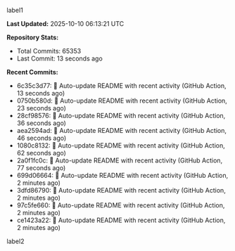 
label1 
<!-- ACTIVITY_START -->
**Last Updated:** 2025-10-10 06:13:21 UTC

**Repository Stats:**
- Total Commits: 65353
- Last Commit: 13 seconds ago

**Recent Commits:**
- 6c35c3d77: 🤖 Auto-update README with recent activity (GitHub Action, 13 seconds ago)
- 0750b580d: 🤖 Auto-update README with recent activity (GitHub Action, 23 seconds ago)
- 28cf98576: 🤖 Auto-update README with recent activity (GitHub Action, 36 seconds ago)
- aea2594ad: 🤖 Auto-update README with recent activity (GitHub Action, 46 seconds ago)
- 1080c8132: 🤖 Auto-update README with recent activity (GitHub Action, 62 seconds ago)
- 2a0f1fc0c: 🤖 Auto-update README with recent activity (GitHub Action, 77 seconds ago)
- 699d06664: 🤖 Auto-update README with recent activity (GitHub Action, 2 minutes ago)
- 3dfd86790: 🤖 Auto-update README with recent activity (GitHub Action, 2 minutes ago)
- 97c5fe660: 🤖 Auto-update README with recent activity (GitHub Action, 2 minutes ago)
- ce1423a22: 🤖 Auto-update README with recent activity (GitHub Action, 2 minutes ago)
<!-- ACTIVITY_END -->

label2
